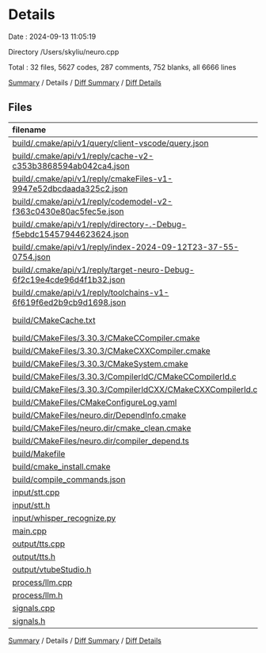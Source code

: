 # Details

Date : 2024-09-13 11:05:19

Directory /Users/skyliu/neuro.cpp

Total : 32 files,  5627 codes, 287 comments, 752 blanks, all 6666 lines

[Summary](results.md) / Details / [Diff Summary](diff.md) / [Diff Details](diff-details.md)

## Files
| filename | language | code | comment | blank | total |
| :--- | :--- | ---: | ---: | ---: | ---: |
| [build/.cmake/api/v1/query/client-vscode/query.json](/build/.cmake/api/v1/query/client-vscode/query.json) | JSON | 1 | 0 | 0 | 1 |
| [build/.cmake/api/v1/reply/cache-v2-c353b3868594ab042ca4.json](/build/.cmake/api/v1/reply/cache-v2-c353b3868594ab042ca4.json) | JSON | 1,375 | 0 | 1 | 1,376 |
| [build/.cmake/api/v1/reply/cmakeFiles-v1-9947e52dbcdaada325c2.json](/build/.cmake/api/v1/reply/cmakeFiles-v1-9947e52dbcdaada325c2.json) | JSON | 170 | 0 | 1 | 171 |
| [build/.cmake/api/v1/reply/codemodel-v2-f363c0430e80ac5fec5e.json](/build/.cmake/api/v1/reply/codemodel-v2-f363c0430e80ac5fec5e.json) | JSON | 60 | 0 | 1 | 61 |
| [build/.cmake/api/v1/reply/directory-.-Debug-f5ebdc15457944623624.json](/build/.cmake/api/v1/reply/directory-.-Debug-f5ebdc15457944623624.json) | JSON | 14 | 0 | 1 | 15 |
| [build/.cmake/api/v1/reply/index-2024-09-12T23-37-55-0754.json](/build/.cmake/api/v1/reply/index-2024-09-12T23-37-55-0754.json) | JSON | 132 | 0 | 1 | 133 |
| [build/.cmake/api/v1/reply/target-neuro-Debug-6f2c19e4cde96d4f1b32.json](/build/.cmake/api/v1/reply/target-neuro-Debug-6f2c19e4cde96d4f1b32.json) | JSON | 279 | 0 | 1 | 280 |
| [build/.cmake/api/v1/reply/toolchains-v1-6f619f6ed2b9cb9d1698.json](/build/.cmake/api/v1/reply/toolchains-v1-6f619f6ed2b9cb9d1698.json) | JSON | 79 | 0 | 1 | 80 |
| [build/CMakeCache.txt](/build/CMakeCache.txt) | CMake Cache | 344 | 0 | 81 | 425 |
| [build/CMakeFiles/3.30.3/CMakeCCompiler.cmake](/build/CMakeFiles/3.30.3/CMakeCCompiler.cmake) | CMake | 64 | 0 | 18 | 82 |
| [build/CMakeFiles/3.30.3/CMakeCXXCompiler.cmake](/build/CMakeFiles/3.30.3/CMakeCXXCompiler.cmake) | CMake | 78 | 0 | 24 | 102 |
| [build/CMakeFiles/3.30.3/CMakeSystem.cmake](/build/CMakeFiles/3.30.3/CMakeSystem.cmake) | CMake | 11 | 0 | 5 | 16 |
| [build/CMakeFiles/3.30.3/CompilerIdC/CMakeCCompilerId.c](/build/CMakeFiles/3.30.3/CompilerIdC/CMakeCCompilerId.c) | C | 689 | 61 | 155 | 905 |
| [build/CMakeFiles/3.30.3/CompilerIdCXX/CMakeCXXCompilerId.cpp](/build/CMakeFiles/3.30.3/CompilerIdCXX/CMakeCXXCompilerId.cpp) | C++ | 707 | 62 | 151 | 920 |
| [build/CMakeFiles/CMakeConfigureLog.yaml](/build/CMakeFiles/CMakeConfigureLog.yaml) | YAML | 832 | 8 | 59 | 899 |
| [build/CMakeFiles/neuro.dir/DependInfo.cmake](/build/CMakeFiles/neuro.dir/DependInfo.cmake) | CMake | 21 | 0 | 7 | 28 |
| [build/CMakeFiles/neuro.dir/cmake_clean.cmake](/build/CMakeFiles/neuro.dir/cmake_clean.cmake) | CMake | 18 | 0 | 2 | 20 |
| [build/CMakeFiles/neuro.dir/compiler_depend.ts](/build/CMakeFiles/neuro.dir/compiler_depend.ts) | TypeScript | 2 | 0 | 1 | 3 |
| [build/Makefile](/build/Makefile) | Makefile | 159 | 60 | 71 | 290 |
| [build/cmake_install.cmake](/build/cmake_install.cmake) | CMake | 50 | 0 | 8 | 58 |
| [build/compile_commands.json](/build/compile_commands.json) | JSON | 26 | 0 | 0 | 26 |
| [input/stt.cpp](/input/stt.cpp) | C++ | 147 | 20 | 39 | 206 |
| [input/stt.h](/input/stt.h) | C++ | 23 | 0 | 5 | 28 |
| [input/whisper_recognize.py](/input/whisper_recognize.py) | Python | 17 | 7 | 8 | 32 |
| [main.cpp](/main.cpp) | C++ | 26 | 29 | 12 | 67 |
| [output/tts.cpp](/output/tts.cpp) | C++ | 63 | 20 | 21 | 104 |
| [output/tts.h](/output/tts.h) | C++ | 22 | 0 | 7 | 29 |
| [output/vtubeStudio.h](/output/vtubeStudio.h) | C++ | 3 | 0 | 1 | 4 |
| [process/llm.cpp](/process/llm.cpp) | C++ | 60 | 4 | 14 | 78 |
| [process/llm.h](/process/llm.h) | C++ | 12 | 3 | 8 | 23 |
| [signals.cpp](/signals.cpp) | C++ | 98 | 3 | 27 | 128 |
| [signals.h](/signals.h) | C++ | 45 | 10 | 21 | 76 |

[Summary](results.md) / Details / [Diff Summary](diff.md) / [Diff Details](diff-details.md)